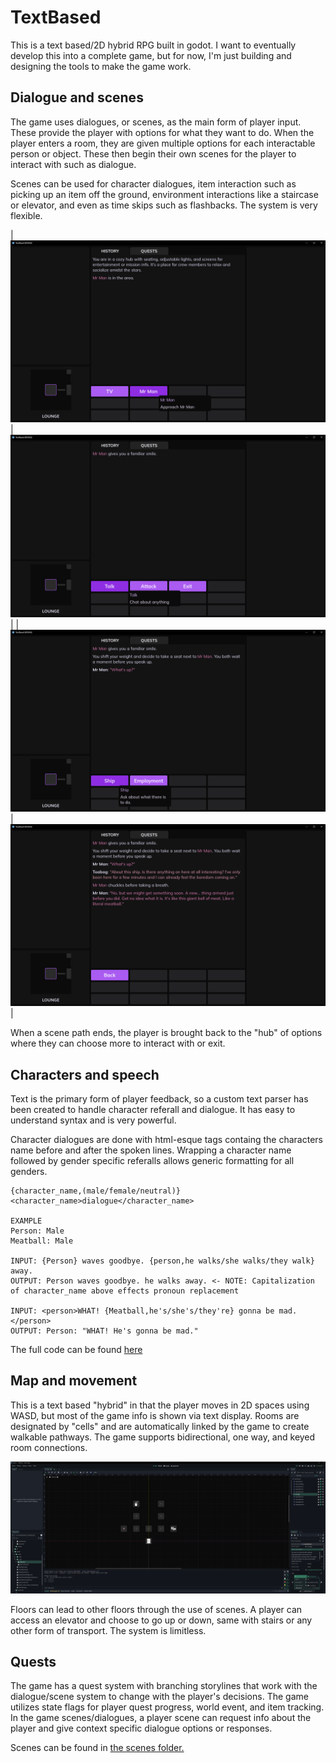 # TextBased

This is a text based/2D hybrid RPG built in godot. I want to eventually develop this into a complete game, but for now, I'm just building and designing the tools to make the game work.

## Dialogue and scenes

The game uses dialogues, or scenes, as the main form of player input. These provide the player with options for what they want to do. When the player enters a room, they are given multiple options for each interactable person or object. These then begin their own scenes for the player to interact with such as dialogue.

Scenes can be used for character dialogues, item interaction such as picking up an item off the ground, environment interactions like a staircase or elevator, and even as time skips such as flashbacks. The system is very flexible.

|![options](gitmedia/options.png)|![dialogue](gitmedia/dialogue.png)|
|![dialogue](gitmedia/dialogue2.png)|![dialogue](gitmedia/dialogue3.png)|

When a scene path ends, the player is brought back to the "hub" of options where they can choose more to interact with or exit.

## Characters and speech

Text is the primary form of player feedback, so a custom text parser has been created to handle character referall and dialogue. It has easy to understand syntax and is very powerful.

Character dialogues are done with html-esque tags containg the characters name before and after the spoken lines. Wrapping a character name followed by gender specific referalls allows generic formatting for all genders.

```
{character_name,(male/female/neutral)}
<character_name>dialogue</character_name>

EXAMPLE
Person: Male
Meatball: Male

INPUT: {Person} waves goodbye. {person,he walks/she walks/they walk} away.
OUTPUT: Person waves goodbye. he walks away. <- NOTE: Capitalization of character_name above effects pronoun replacement

INPUT: <person>WHAT! {Meatball,he's/she's/they're} gonna be mad.</person>
OUTPUT: Person: "WHAT! He's gonna be mad."
```

The full code can be found [here](game_text.gd)

## Map and movement

This is a text based "hybrid" in that the player moves in 2D spaces using WASD, but most of the game info is shown via text display. Rooms are designated by "cells" and are automatically linked by the game to create walkable pathways. The game supports bidirectional, one way, and keyed room connections.

![editor](gitmedia/floor_edit.png)

Floors can lead to other floors through the use of scenes. A player can access an elevator and choose to go up or down, same with stairs or any other form of transport. The system is limitless.

## Quests

The game has a quest system with branching storylines that work with the dialogue/scene system to change with the player's decisions. The game utilizes state flags for player quest progress, world event, and item tracking. In the game scenes/dialogues, a player scene can request info about the player and give context specific dialogue options or responses.

Scenes can be found in [the scenes folder.](story/scenes)
